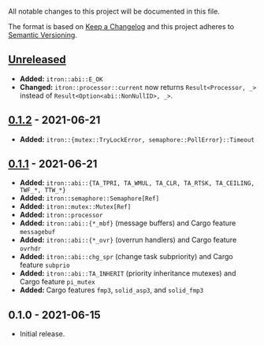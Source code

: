 All notable changes to this project will be documented in this file.

The format is based on [Keep a Changelog](http://keepachangelog.com/en/1.0.0/)
and this project adheres to [Semantic Versioning](http://semver.org/spec/v2.0.0.html).

## [Unreleased]

- **Added:** `itron::abi::E_OK`
- **Changed:** `itron::processor::current` now returns `Result<Processor, _>` instead of `Result<Option<abi::NonNullID>, _>`.

## [0.1.2] - 2021-06-21

- **Added:** `itron::{mutex::TryLockError, semaphore::PollError}::Timeout`

## [0.1.1] - 2021-06-21

- **Added:** `itron::abi::{TA_TPRI, TA_WMUL, TA_CLR, TA_RTSK, TA_CEILING, TWF_*, TTW_*}`
- **Added:** `itron::semaphore::Semaphore[Ref]`
- **Added:** `itron::mutex::Mutex[Ref]`
- **Added:** `itron::processor`
- **Added:** `itron::abi::{*_mbf}` (message buffers) and Cargo feature `messagebuf`
- **Added:** `itron::abi::{*_ovr}` (overrun handlers) and Cargo feature `ovrhdr`
- **Added:** `itron::abi::chg_spr` (change task subpriority) and Cargo feature `subprio`
- **Added:** `itron::abi::TA_INHERIT` (priority inheritance mutexes) and Cargo feature `pi_mutex`
- **Added:** Cargo features `fmp3`, `solid_asp3`, and `solid_fmp3`

## 0.1.0 - 2021-06-15

- Initial release.

[Unreleased]: https://github.com/kawadakk/itron-rs/compare/0.1.2...main
[0.1.2]: https://github.com/kawadakk/itron-rs/compare/0.1.1...0.1.2
[0.1.1]: https://github.com/kawadakk/itron-rs/compare/0.1.0...0.1.1
